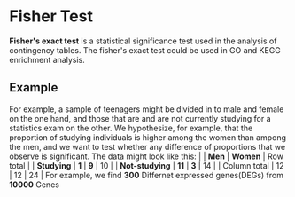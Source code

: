 # Fisher Test #

**Fisher's exact test** is a statistical significance test used in the analysis of contingency tables. The fisher's exact test could be used in GO and KEGG enrichment analysis.

## Example ##
For example, a sample of teenagers might be divided in to male and female on the one hand, and those that are and are not currently studying for a statistics exam on the other. We hypothesize, for example, that the proportion of studying individuals is higher among the women than ampong the men, and we want to test whether any difference of proportions that we observe is significant. The data might look like this:
|  | **Men** | **Women** | Row total |
| **Studying** | **1** | **9** | 10 |
| **Not-studying** | **11** | **3** | 14 |
| Column total | 12 | 12 | 24 |
For example, we find **300** Differnet expressed genes(DEGs) from **10000** Genes
<center>
